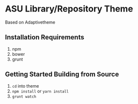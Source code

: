 # ASU Library/Repository Theme
Based on Adaptivetheme

## Installation Requirements
1. npm
2. bower
3. grunt

## Getting Started Building from Source
1. `cd` into theme
2. `npm install` or `yarn install`
3. `grunt watch`
